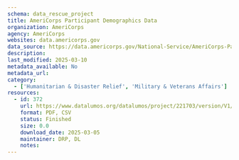 ```yaml
---
schema: data_rescue_project 
title: AmeriCorps Participant Demographics Data
organization: AmeriCorps
agency: AmeriCorps
websites: data.americorps.gov
data_source: https://data.americorps.gov/National-Service/AmeriCorps-Participant-Demographics-Data/i9xs-fvag/about_data
description: 
last_modified: 2025-03-10
metadata_available: No
metadata_url: 
category:
  - ['Humanitarian & Disaster Relief', 'Military & Veterans Affairs'] 
resources:
  - id: 372
    url: https://www.datalumos.org/datalumos/project/221703/version/V1/view
    format: PDF, CSV
    status: Finished
    size: 0.0
    download_date: 2025-03-05
    maintainer: DRP, DL
    notes: 
---
```

